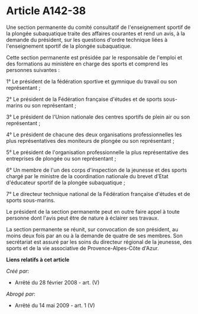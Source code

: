 # Article A142-38

Une section permanente du comité consultatif de l'enseignement sportif de la plongée subaquatique traite des affaires
courantes et rend un avis, à la demande du président, sur les questions d'ordre technique liées à l'enseignement sportif de
la plongée subaquatique.

Cette section permanente est présidée par le responsable de l'emploi et des formations au ministère en charge des sports et
comprend les personnes suivantes :

1° Le président de la fédération sportive et gymnique du travail ou son représentant ;

2° Le président de la Fédération française d'études et de sports sous-marins ou son représentant ;

3° Le président de l'Union nationale des centres sportifs de plein air ou son représentant ;

4° Le président de chacune des deux organisations professionnelles les plus représentatives des moniteurs de plongée ou son
représentant ;

5° Le président de l'organisation professionnelle la plus représentative des entreprises de plongée ou son représentant ;

6° Un membre de l'un des corps d'inspection de la jeunesse et des sports chargé par le ministre de la coordination nationale
du brevet d'Etat d'éducateur sportif de la plongée subaquatique ;

7° Le directeur technique national de la Fédération française d'études et de sports sous-marins.

Le président de la section permanente peut en outre faire appel à toute personne dont l'avis peut être de nature à éclairer
ses travaux.

La section permanente se réunit, sur convocation de son président, au moins deux fois par an ou à la demande de quatre de ses
membres. Son secrétariat est assuré par les soins du directeur régional de la jeunesse, des sports et de la vie associative
de Provence-Alpes-Côte d'Azur.

**Liens relatifs à cet article**

_Créé par_:

  - Arrêté du 28 février 2008 - art. (V)

_Abrogé par_:

  - Arrêté du 14 mai 2009 - art. 1 (V)

